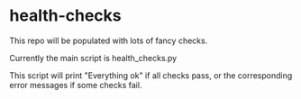
# health-checks

This repo will be populated with lots of fancy checks. 

Currently the main script is health_checks.py

This script will print "Everything ok" if all checks pass, 
or the corresponding error messages if some checks fail.
